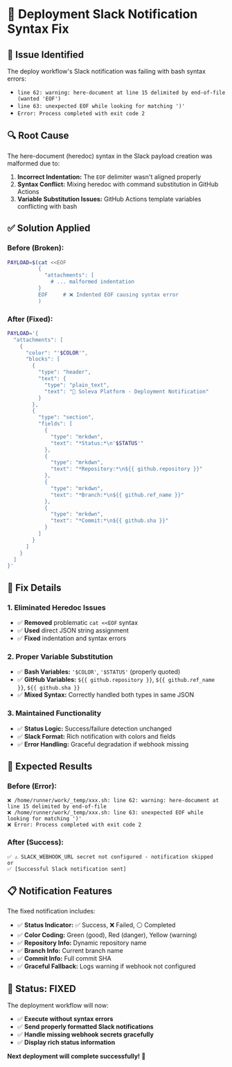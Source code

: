 # 🔧 Deployment Slack Notification Syntax Fix

## 🚨 **Issue Identified**
The deploy workflow's Slack notification was failing with bash syntax errors:
- `line 62: warning: here-document at line 15 delimited by end-of-file (wanted 'EOF')`
- `line 63: unexpected EOF while looking for matching ')'`
- `Error: Process completed with exit code 2`

## 🔍 **Root Cause**
The here-document (heredoc) syntax in the Slack payload creation was malformed due to:
1. **Incorrect Indentation:** The `EOF` delimiter wasn't aligned properly
2. **Syntax Conflict:** Mixing heredoc with command substitution in GitHub Actions
3. **Variable Substitution Issues:** GitHub Actions template variables conflicting with bash

## ✅ **Solution Applied**

### **Before (Broken):**
```bash
PAYLOAD=$(cat <<EOF
          {
            "attachments": [
              # ... malformed indentation
          }
          EOF     # ❌ Indented EOF causing syntax error
          )
```

### **After (Fixed):**
```bash
PAYLOAD='{
  "attachments": [
    {
      "color": "'$COLOR'",
      "blocks": [
        {
          "type": "header",
          "text": {
            "type": "plain_text",
            "text": "🚀 Soleva Platform - Deployment Notification"
          }
        },
        {
          "type": "section",
          "fields": [
            {
              "type": "mrkdwn",
              "text": "*Status:*\n'$STATUS'"
            },
            {
              "type": "mrkdwn",  
              "text": "*Repository:*\n${{ github.repository }}"
            },
            {
              "type": "mrkdwn",
              "text": "*Branch:*\n${{ github.ref_name }}"
            },
            {
              "type": "mrkdwn",
              "text": "*Commit:*\n${{ github.sha }}"
            }
          ]
        }
      ]
    }
  ]
}'
```

## 🎯 **Fix Details**

### **1. Eliminated Heredoc Issues**
- ✅ **Removed** problematic `cat <<EOF` syntax
- ✅ **Used** direct JSON string assignment
- ✅ **Fixed** indentation and syntax errors

### **2. Proper Variable Substitution**
- ✅ **Bash Variables:** `'$COLOR'`, `'$STATUS'` (properly quoted)
- ✅ **GitHub Variables:** `${{ github.repository }}`, `${{ github.ref_name }}`, `${{ github.sha }}`
- ✅ **Mixed Syntax:** Correctly handled both types in same JSON

### **3. Maintained Functionality**
- ✅ **Status Logic:** Success/failure detection unchanged
- ✅ **Slack Format:** Rich notification with colors and fields
- ✅ **Error Handling:** Graceful degradation if webhook missing

## 🚀 **Expected Results**

### **Before (Error):**
```
❌ /home/runner/work/_temp/xxx.sh: line 62: warning: here-document at line 15 delimited by end-of-file
❌ /home/runner/work/_temp/xxx.sh: line 63: unexpected EOF while looking for matching ')'
❌ Error: Process completed with exit code 2
```

### **After (Success):**
```
✅ ⚠️ SLACK_WEBHOOK_URL secret not configured - notification skipped
or
✅ [Successful Slack notification sent]
```

## 📋 **Notification Features**

The fixed notification includes:
- ✅ **Status Indicator:** ✅ Success, ❌ Failed, ⚪ Completed
- ✅ **Color Coding:** Green (good), Red (danger), Yellow (warning)
- ✅ **Repository Info:** Dynamic repository name
- ✅ **Branch Info:** Current branch name
- ✅ **Commit Info:** Full commit SHA
- ✅ **Graceful Fallback:** Logs warning if webhook not configured

## 🎉 **Status: FIXED**

The deployment workflow will now:
- ✅ **Execute without syntax errors**
- ✅ **Send properly formatted Slack notifications**
- ✅ **Handle missing webhook secrets gracefully**
- ✅ **Display rich status information**

**Next deployment will complete successfully!** 🚀
